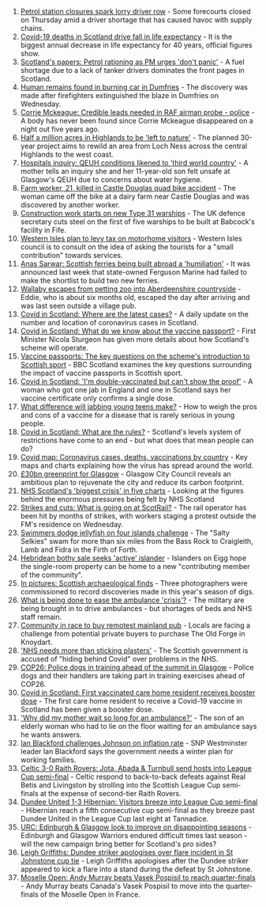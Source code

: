 1. [Petrol station closures spark lorry driver row](https://www.bbc.co.uk/news/business-58673567?at_medium=RSS&at_campaign=KARANGA) - Some forecourts closed on Thursday amid a driver shortage that has caused havoc with supply chains.
2. [Covid-19 deaths in Scotland drive fall in life expectancy](https://www.bbc.co.uk/news/uk-scotland-58663991?at_medium=RSS&at_campaign=KARANGA) - It is the biggest annual decrease in life expectancy for 40 years, official figures show.
3. [Scotland's papers: Petrol rationing as PM urges 'don't panic'](https://www.bbc.co.uk/news/uk-scotland-58673238?at_medium=RSS&at_campaign=KARANGA) - A fuel shortage due to a lack of tanker drivers dominates the front pages in Scotland.
4. [Human remains found in burning car in Dumfries](https://www.bbc.co.uk/news/uk-scotland-south-scotland-58671862?at_medium=RSS&at_campaign=KARANGA) - The discovery was made after firefighters extinguished the blaze in Dumfries on Wednesday.
5. [Corrie Mckeague: Credible leads needed in RAF airman probe - police](https://www.bbc.co.uk/news/uk-england-suffolk-58605261?at_medium=RSS&at_campaign=KARANGA) - A body has never been found since Corrie Mckeague disappeared on a night out five years ago.
6. [Half a million acres in Highlands to be 'left to nature'](https://www.bbc.co.uk/news/uk-scotland-highlands-islands-58663615?at_medium=RSS&at_campaign=KARANGA) - The planned 30-year project aims to rewild an area from Loch Ness across the central Highlands to the west coast.
7. [Hospitals inquiry: QEUH conditions likened to 'third world country'](https://www.bbc.co.uk/news/uk-scotland-58671520?at_medium=RSS&at_campaign=KARANGA) - A mother tells an inquiry she and her 11-year-old son felt unsafe at Glasgow's QEUH due to concerns about water hygiene.
8. [Farm worker, 21, killed in Castle Douglas quad bike accident](https://www.bbc.co.uk/news/uk-scotland-south-scotland-58673237?at_medium=RSS&at_campaign=KARANGA) - The woman came off the bike at a dairy farm near Castle Douglas and was discovered by another worker.
9. [Construction work starts on new Type 31 warships](https://www.bbc.co.uk/news/uk-scotland-scotland-business-58668608?at_medium=RSS&at_campaign=KARANGA) - The UK defence secretary cuts steel on the first of five warships to be built at Babcock's facility in Fife.
10. [Western Isles plan to levy tax on motorhome visitors](https://www.bbc.co.uk/news/uk-scotland-highlands-islands-58663618?at_medium=RSS&at_campaign=KARANGA) - Western Isles council is to consult on the idea of asking the tourists for a "small contribution" towards services.
11. [Anas Sarwar: Scottish ferries being built abroad a 'humiliation'](https://www.bbc.co.uk/news/uk-scotland-scotland-politics-58667826?at_medium=RSS&at_campaign=KARANGA) - It was announced last week that state-owned Ferguson Marine had failed to make the shortlist to build two new ferries.
12. [Wallaby escapes from petting zoo into Aberdeenshire countryside](https://www.bbc.co.uk/news/uk-scotland-north-east-orkney-shetland-58663052?at_medium=RSS&at_campaign=KARANGA) - Eddie, who is about six months old, escaped the day after arriving and was last seen outside a village pub.
13. [Covid in Scotland: Where are the latest cases?](https://www.bbc.co.uk/news/uk-scotland-53511877?at_medium=RSS&at_campaign=KARANGA) - A daily update on the number and location of coronavirus cases in Scotland.
14. [Covid in Scotland: What do we know about the vaccine passport?](https://www.bbc.co.uk/news/uk-scotland-58422607?at_medium=RSS&at_campaign=KARANGA) - First Minister Nicola Sturgeon has given more details about how Scotland's scheme will operate.
15. [Vaccine passports: The key questions on the scheme's introduction to Scottish sport](https://www.bbc.co.uk/sport/scotland/58588302?at_medium=RSS&at_campaign=KARANGA) - BBC Scotland examines the key questions surrounding the impact of vaccine passports in Scottish sport.
16. [Covid in Scotland: 'I'm double-vaccinated but can't show the proof'](https://www.bbc.co.uk/news/uk-scotland-58475922?at_medium=RSS&at_campaign=KARANGA) - A woman who got one jab in England and one in Scotland says her vaccine certificate only confirms a single dose.
17. [What difference will jabbing young teens make?](https://www.bbc.co.uk/news/health-58423152?at_medium=RSS&at_campaign=KARANGA) - How to weigh the pros and cons of a vaccine for a disease that is rarely serious in young people.
18. [Covid in Scotland: What are the rules?](https://www.bbc.co.uk/news/uk-scotland-53166816?at_medium=RSS&at_campaign=KARANGA) - Scotland's levels system of restrictions have come to an end - but what does that mean people can do?
19. [Covid map: Coronavirus cases, deaths, vaccinations by country](https://www.bbc.co.uk/news/world-51235105?at_medium=RSS&at_campaign=KARANGA) - Key maps and charts explaining how the virus has spread around the world.
20. [£30bn greenprint for Glasgow](https://www.bbc.co.uk/news/uk-scotland-58661390?at_medium=RSS&at_campaign=KARANGA) - Glasgow City Council reveals an ambitious plan to rejuvenate the city and reduce its carbon footprint.
21. [NHS Scotland's 'biggest crisis' in five charts](https://www.bbc.co.uk/news/uk-scotland-58641817?at_medium=RSS&at_campaign=KARANGA) - Looking at the figures behind the enormous pressures being felt by NHS Scotland
22. [Strikes and cuts: What is going on at ScotRail?](https://www.bbc.co.uk/news/uk-scotland-scotland-politics-58653282?at_medium=RSS&at_campaign=KARANGA) - The rail operator has been hit by months of strikes, with workers staging a protest outside the FM's residence on Wednesday.
23. [Swimmers dodge jellyfish on four islands challenge](https://www.bbc.co.uk/news/uk-scotland-edinburgh-east-fife-58624092?at_medium=RSS&at_campaign=KARANGA) - The "Salty Selkies" swam for more than six miles from the Bass Rock to Craigleith, Lamb and Fidra in the Firth of Forth.
24. [Hebridean bothy sale seeks 'active' islander](https://www.bbc.co.uk/news/uk-scotland-highlands-islands-58638453?at_medium=RSS&at_campaign=KARANGA) - Islanders on Eigg hope the single-room property can be home to a new "contributing member of the community".
25. [In pictures: Scottish archaeological finds](https://www.bbc.co.uk/news/uk-scotland-58638450?at_medium=RSS&at_campaign=KARANGA) - Three photographers were commissioned to record discoveries made in this year's season of digs.
26. [What is being done to ease the ambulance 'crisis'?](https://www.bbc.co.uk/news/uk-scotland-58588112?at_medium=RSS&at_campaign=KARANGA) - The military are being brought in to drive ambulances - but shortages of beds and NHS staff remain.
27. [Community in race to buy remotest mainland pub](https://www.bbc.co.uk/news/uk-scotland-highlands-islands-58624724?at_medium=RSS&at_campaign=KARANGA) - Locals are facing a challenge from potential private buyers to purchase The Old Forge in Knoydart.
28. ['NHS needs more than sticking plasters'](https://www.bbc.co.uk/news/uk-scotland-58668504?at_medium=RSS&at_campaign=KARANGA) - The Scottish government is accused of "hiding behind Covid" over problems in the NHS.
29. [COP26: Police dogs in training ahead of the summit in Glasgow](https://www.bbc.co.uk/news/uk-scotland-58659556?at_medium=RSS&at_campaign=KARANGA) - Police dogs and their handlers are taking part in training exercises ahead of COP26.
30. [Covid in Scotland: First vaccinated care home resident receives booster dose](https://www.bbc.co.uk/news/uk-scotland-58642244?at_medium=RSS&at_campaign=KARANGA) - The first care home resident to receive a Covid-19 vaccine in Scotland has been given a booster dose.
31. ['Why did my mother wait so long for an ambulance?'](https://www.bbc.co.uk/news/uk-scotland-58591075?at_medium=RSS&at_campaign=KARANGA) - The son of an elderly woman who had to lie on the floor waiting for an ambulance says he wants answers.
32. [Ian Blackford challenges Johnson on inflation rate](https://www.bbc.co.uk/news/uk-politics-58570946?at_medium=RSS&at_campaign=KARANGA) - SNP Westminster leader Ian Blackford says the government needs a winter plan for working families.
33. [Celtic 3-0 Raith Rovers: Jota, Abada & Turnbull send hosts into League Cup semi-final](https://www.bbc.co.uk/sport/football/58627508?at_medium=RSS&at_campaign=KARANGA) - Celtic respond to back-to-back defeats against Real Betis and Livingston by strolling into the Scottish League Cup semi-finals at the expense of second-tier Raith Rovers.
34. [Dundee United 1-3 Hibernian: Visitors breeze into League Cup semi-final](https://www.bbc.co.uk/sport/football/58627515?at_medium=RSS&at_campaign=KARANGA) - Hibernian reach a fifth consecutive cup semi-final as they breeze past Dundee United in the League Cup last eight at Tannadice.
35. [URC: Edinburgh & Glasgow look to improve on disappointing seasons](https://www.bbc.co.uk/sport/rugby-union/58643745?at_medium=RSS&at_campaign=KARANGA) - Edinburgh and Glasgow Warriors endured difficult times last season - will the new campaign bring better for Scotland's pro sides?
36. [Leigh Griffiths: Dundee striker apologises over flare incident in St Johnstone cup tie](https://www.bbc.co.uk/sport/football/58662407?at_medium=RSS&at_campaign=KARANGA) - Leigh Griffiths apologises after the Dundee striker appeared to kick a flare into a stand during the defeat by St Johnstone.
37. [Moselle Open: Andy Murray beats Vasek Pospisil to reach quarter-finals](https://www.bbc.co.uk/sport/tennis/58656261?at_medium=RSS&at_campaign=KARANGA) - Andy Murray beats Canada's Vasek Pospisil to move into the quarter-finals of the Moselle Open in France.
